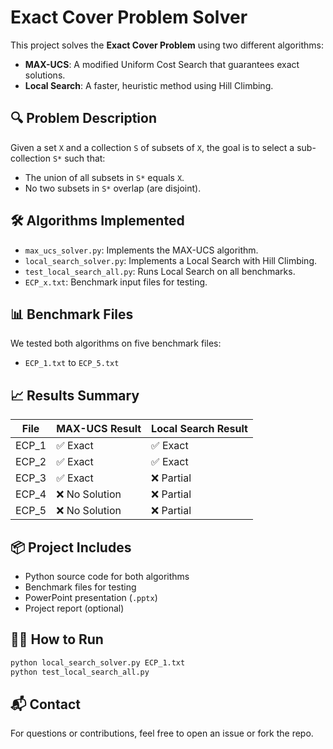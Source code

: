 
# Exact Cover Problem Solver

This project solves the **Exact Cover Problem** using two different algorithms:
- **MAX-UCS**: A modified Uniform Cost Search that guarantees exact solutions.
- **Local Search**: A faster, heuristic method using Hill Climbing.

## 🔍 Problem Description
Given a set `X` and a collection `S` of subsets of `X`, the goal is to select a sub-collection `S*` such that:
- The union of all subsets in `S*` equals `X`.
- No two subsets in `S*` overlap (are disjoint).

## 🛠️ Algorithms Implemented
- `max_ucs_solver.py`: Implements the MAX-UCS algorithm.
- `local_search_solver.py`: Implements a Local Search with Hill Climbing.
- `test_local_search_all.py`: Runs Local Search on all benchmarks.
- `ECP_x.txt`: Benchmark input files for testing.

## 📊 Benchmark Files
We tested both algorithms on five benchmark files:
- `ECP_1.txt` to `ECP_5.txt`

## 📈 Results Summary

| File      | MAX-UCS Result | Local Search Result |
|-----------|----------------|----------------------|
| ECP_1     | ✅ Exact        | ✅ Exact             |
| ECP_2     | ✅ Exact        | ✅ Exact             |
| ECP_3     | ✅ Exact        | ❌ Partial           |
| ECP_4     | ❌ No Solution  | ❌ Partial           |
| ECP_5     | ❌ No Solution  | ❌ Partial           |

## 📦 Project Includes
- Python source code for both algorithms
- Benchmark files for testing
- PowerPoint presentation (`.pptx`)
- Project report (optional)

## 👨‍💻 How to Run
```bash
python local_search_solver.py ECP_1.txt
python test_local_search_all.py
```

## 📬 Contact
For questions or contributions, feel free to open an issue or fork the repo.
